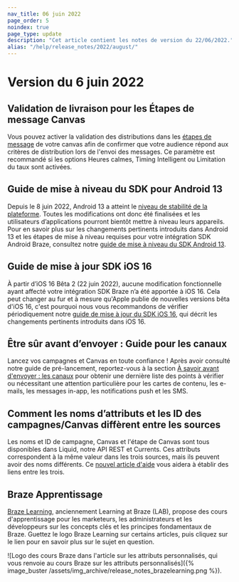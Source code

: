 ```yaml
--- 
nav_title: 06 juin 2022
page_order: 5
noindex: true
page_type: update
description: "Cet article contient les notes de version du 22/06/2022."
alias: "/help/release_notes/2022/august/"
---
```


# Version du 6 juin 2022

## Validation de livraison pour les Étapes de message Canvas

Vous pouvez activer la validation des distributions dans les [étapes de message]({{site.baseurl}}/user_guide/engagement_tools/canvas/canvas_components/message_step/) de votre canvas afin de confirmer que votre audience répond aux critères de distribution lors de l'envoi des messages. Ce paramètre est recommandé si les options Heures calmes, Timing Intelligent ou Limitation du taux sont activées.

## Guide de mise à niveau du SDK pour Android 13

Depuis le 8 juin 2022, Android 13 a atteint le [niveau de stabilité de la plateforme](https://developer.android.com/about/versions/13/overview#platform_stability). Toutes les modifications ont donc été finalisées et les utilisateurs d’applications pourront bientôt mettre à niveau leurs appareils. Pour en savoir plus sur les changements pertinents introduits dans Android 13 et les étapes de mise à niveau requises pour votre intégration SDK Android Braze, consultez notre [guide de mise à niveau du SDK Android 13]({{site.baseurl}}/developer_guide/platform_integration_guides/android/android_13/).

## Guide de mise à jour SDK iOS 16

À partir d’iOS 16 Bêta 2 (22 juin 2022), aucune modification fonctionnelle ayant affecté votre intégration SDK Braze n’a été apportée à iOS 16. Cela peut changer au fur et à mesure qu'Apple publie de nouvelles versions bêta d'iOS 16, c'est pourquoi nous vous recommandons de vérifier périodiquement notre [guide de mise à jour du SDK iOS 16]({{site.baseurl}}/developer_guide/platform_integration_guides/ios/ios_16/), qui décrit les changements pertinents introduits dans iOS 16.

## Être sûr avant d’envoyer : Guide pour les canaux

Lancez vos campagnes et Canvas en toute confiance ! Après avoir consulté notre guide de pré-lancement, reportez-vous à la section [À savoir avant d'envoyer : les canaux]({{site.baseurl}}/help/help_articles/campaigns_and_canvas/know_before_send/) pour obtenir une dernière liste des points à vérifier ou nécessitant une attention particulière pour les cartes de contenu, les e-mails, les messages in-app, les notifications push et les SMS.

## Comment les noms d’attributs et les ID des campagnes/Canvas diffèrent entre les sources

Les noms et ID de campagne, Canvas et l'étape de Canvas sont tous disponibles dans Liquid, notre API REST et Currents. Ces attributs correspondent à la même valeur dans les trois sources, mais ils peuvent avoir des noms différents. Ce [nouvel article d'aide]({{site.baseurl}}/help/help_articles/api/attribute_name_id_across_sources/) vous aidera à établir des liens entre les trois.

## Braze Apprentissage

[Braze Learning](https://learning.braze.com/), anciennement Learning at Braze (LAB), propose des cours d'apprentissage pour les marketeurs, les administrateurs et les développeurs sur les concepts clés et les principes fondamentaux de Braze. Guettez le logo Braze Learning sur certains articles, puis cliquez sur le lien pour en savoir plus sur le sujet en question.

![Logo des cours Braze dans l'article sur les attributs personnalisés, qui vous renvoie au cours Braze sur les attributs personnalisés]({% image_buster /assets/img_archive/release_notes_brazelearning.png %}).